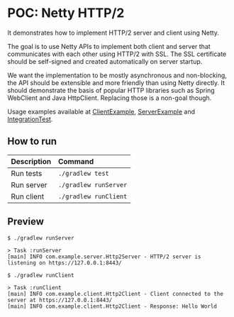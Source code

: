 # POC: Netty HTTP/2

It demonstrates how to implement HTTP/2 server and client using Netty.

The goal is to use Netty APIs to implement both client and server that communicates with each other using HTTP/2 with SSL. The SSL certificate should be self-signed and created automatically on server startup.

We want the implementation to be mostly asynchronous and non-blocking, the API should be extensible and more friendly than using Netty directly. It should demonstrate the basis of popular HTTP libraries such as Spring WebClient and Java HttpClient. Replacing those is a non-goal though.

Usage examples available at [ClientExample](src/main/java/com/example/ClientExample.java), [ServerExample](src/main/java/com/example/ServerExample.java) and [IntegrationTest](src/test/java/com/example/IntegrationTest.java).

## How to run

| Description | Command |
| :--- | :--- |
| Run tests | `./gradlew test` |
| Run server | `./gradlew runServer` |
| Run client | `./gradlew runClient` |

## Preview

```
$ ./gradlew runServer

> Task :runServer
[main] INFO com.example.server.Http2Server - HTTP/2 server is listening on https://127.0.0.1:8443/

```

```
$ ./gradlew runClient

> Task :runClient
[main] INFO com.example.client.Http2Client - Client connected to the server at https://127.0.0.1:8443/
[main] INFO com.example.client.Http2Client - Response: Hello World
```

